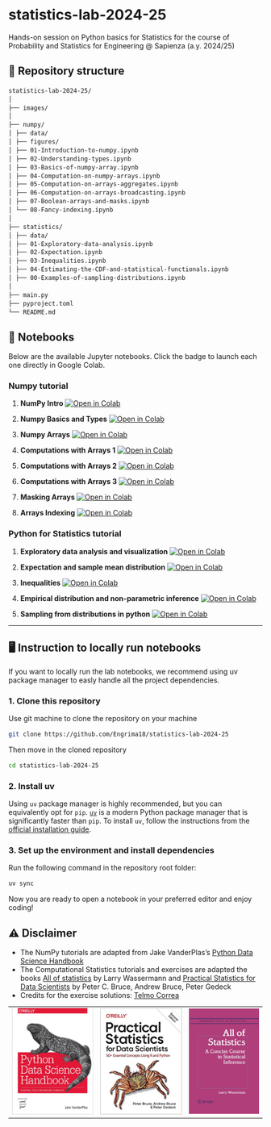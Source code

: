 # statistics-lab-2024-25
Hands-on session on Python basics for Statistics for the course of Probability and Statistics for Engineering @ Sapienza (a.y. 2024/25)


## 📂 Repository structure


```bash
statistics-lab-2024-25/
│
├── images/
│
├── numpy/
│ ├── data/
│ ├── figures/
│ ├── 01-Introduction-to-numpy.ipynb
│ ├── 02-Understanding-types.ipynb
│ ├── 03-Basics-of-numpy-array.ipynb
│ ├── 04-Computation-on-numpy-arrays.ipynb
│ ├── 05-Computation-on-arrays-aggregates.ipynb
│ ├── 06-Computation-on-arrays-broadcasting.ipynb
│ ├── 07-Boolean-arrays-and-masks.ipynb
│ └── 08-Fancy-indexing.ipynb
│
├── statistics/
│ ├── data/
│ ├── 01-Exploratory-data-analysis.ipynb
│ ├── 02-Expectation.ipynb
│ ├── 03-Inequalities.ipynb
│ ├── 04-Estimating-the-CDF-and-statistical-functionals.ipynb
│ ├── 00-Examples-of-sampling-distributions.ipynb
│
├── main.py
├── pyproject.toml
└── README.md
```

## 📓 Notebooks

Below are the available Jupyter notebooks. Click the badge to launch each one directly in Google Colab.

### Numpy tutorial

1. **NumPy Intro** [![Open in Colab](https://colab.research.google.com/assets/colab-badge.svg)](https://colab.research.google.com/github/Engrima18/statistics-lab-2024-25/blob/main/numpy/01-Introduction-to-numpy.ipynb)

2. **Numpy Basics and Types** [![Open in Colab](https://colab.research.google.com/assets/colab-badge.svg)](https://colab.research.google.com/github/Engrima18/statistics-lab-2024-25/blob/main/numpy/02-Understanding-types.ipynb)

3. **Numpy Arrays** [![Open in Colab](https://colab.research.google.com/assets/colab-badge.svg)](https://colab.research.google.com/github/Engrima18/statistics-lab-2024-25/blob/main/numpy/03-Basics-of-numpy-array.ipynb)

4. **Computations with Arrays 1** [![Open in Colab](https://colab.research.google.com/assets/colab-badge.svg)](https://colab.research.google.com/github/Engrima18/statistics-lab-2024-25/blob/main/numpy/04-Computation-on-numpy-arrays.ipynb)

5. **Computations with Arrays 2** [![Open in Colab](https://colab.research.google.com/assets/colab-badge.svg)](https://colab.research.google.com/github/Engrima18/statistics-lab-2024-25/blob/main/numpy/05-Computation-on-arrays-aggregates.ipynb)

6. **Computations with Arrays 3** [![Open in Colab](https://colab.research.google.com/assets/colab-badge.svg)](https://colab.research.google.com/github/Engrima18/statistics-lab-2024-25/blob/main/numpy/06-Computation-on-arrays-broadcasting.ipynb)

7. **Masking Arrays** [![Open in Colab](https://colab.research.google.com/assets/colab-badge.svg)](https://colab.research.google.com/github/Engrima18/statistics-lab-2024-25/blob/main/numpy/07-Boolean-arrays-and-masks.ipynb)

8. **Arrays Indexing** [![Open in Colab](https://colab.research.google.com/assets/colab-badge.svg)](https://colab.research.google.com/github/Engrima18/statistics-lab-2024-25/blob/main/numpy/08-Fancy-indexing.ipynb)

### Python for Statistics tutorial

1. **Exploratory data analysis and visualization** [![Open in Colab](https://colab.research.google.com/assets/colab-badge.svg)](https://colab.research.google.com/github/Engrima18/statistics-lab-2024-25/blob/main/stats/01-Exploratory-data-analysis.ipynb)

2. **Expectation and sample mean distribution** [![Open in Colab](https://colab.research.google.com/assets/colab-badge.svg)](https://colab.research.google.com/github/Engrima18/statistics-lab-2024-25/blob/main/stats/02-Expectation.ipynb)

3. **Inequalities** [![Open in Colab](https://colab.research.google.com/assets/colab-badge.svg)](https://colab.research.google.com/github/Engrima18/statistics-lab-2024-25/blob/main/stats/03-Inequalities.ipynb)

4. **Empirical distribution and non-parametric inference** [![Open in Colab](https://colab.research.google.com/assets/colab-badge.svg)](https://colab.research.google.com/github/Engrima18/statistics-lab-2024-25/blob/main/stats/04-Estimating-the-CDF-and-statistical-functionals.ipynb)

5. **Sampling from distributions in python** [![Open in Colab](https://colab.research.google.com/assets/colab-badge.svg)](https://colab.research.google.com/github/Engrima18/statistics-lab-2024-25/blob/main/stats/00-Examples-of-sampling-distributions.ipynb)


---

## 🖥️ Instruction to locally run notebooks

If you want to locally run the lab notebooks, we recommend using uv package manager to easly handle all the project dependencies.

### 1. Clone this repository

Use git machine to clone the repository on your machine

```bash
git clone https://github.com/Engrima18/statistics-lab-2024-25
```

Then move in the cloned repository

```bash
cd statistics-lab-2024-25
```

### 2. Install uv

Using `uv` package manager is highly recommended, but you can equivalently opt for `pip`. [`uv`](https://github.com/astral-sh/uv) is a modern Python package manager that is significantly faster than `pip`. To install `uv`, follow the instructions from the [official installation guide](https://github.com/astral-sh/uv#installation).  

### 3. Set up the environment and install dependencies  

Run the following command in the repository root folder:  

```bash
uv sync
```

Now you are ready to open a notebook in your preferred editor and enjoy coding!

## ⚠️ Disclaimer

- The NumPy tutorials are adapted from Jake VanderPlas’s [Python Data Science Handbook](https://github.com/jakevdp/PythonDataScienceHandbook)
- The Computational Statistics tutorials and exercises are adapted the books [All of statistics](https://link.springer.com/book/10.1007/978-0-387-21736-9) by Larry Wassermann and [Practical Statistics for Data Scientists](https://github.com/gedeck/practical-statistics-for-data-scientists) by Peter C. Bruce, Andrew Bruce, Peter Gedeck
- Credits for the exercise solutions: [Telmo Correa](https://github.com/telmo-correa/all-of-statistics)

<table width='100%'>
<td><img src='images/pdsh.jpg' width=220></td>
  <td><img src='images/OReilly-english.jpg' width=220></td>
  <td><img src='images/aos.jpg' width=190></td>
</table>
